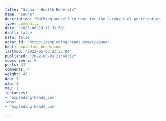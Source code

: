 ```yaml
---
title: "Sauna - Health Benefits" 
name: "sauna"
description: "Bathing oneself in heat for the purposes of purification, cleansing, and healing is an ancient practice, dating back thousands of years across many cultures. Variations of its use are seen today in the banyas of Russia, the hararas of Turkey, the sweat lodges of the American Indians, and, most famously, the saunas of Finland.Sauna use, sometimes referred to as “sauna bathing,” is characterized by passive exposure to extreme heat. This exposure elicits mild hyperthermia – an increase in the body’s core temperature – that induces a thermoregulatory response involving hormonal, cardiovascular, and cytoprotective mechanisms that work together to restore homeostasis and condition the body for future stressors. In recent decades, sauna use has emerged as a means to increase lifespan and improve overall health."
type: community
date: "2023-06-19 11:35:38"
draft: false
nsfw: false
actor_id: "https://exploding-heads.com/c/sauna"
host: exploding-heads.com
lastmod: "2022-05-03 22:33:04"
published: "2022-05-03 21:49:12"
subscribers: 9
posts: 43
comments: 4
weight: 43
dau: 1
wau: 1
mau: 1
instances:
- "exploding-heads_com"
tags: 
- "exploding-heads_com"

---
```

